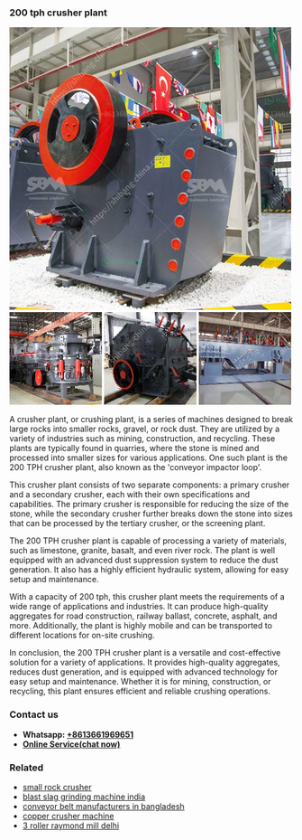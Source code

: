 <h3>200 tph crusher plant</h3><img src='1706767768.jpg' alt=''><p>A crusher plant, or crushing plant, is a series of machines designed to break large rocks into smaller rocks, gravel, or rock dust. They are utilized by a variety of industries such as mining, construction, and recycling. These plants are typically found in quarries, where the stone is mined and processed into smaller sizes for various applications. One such plant is the 200 TPH crusher plant, also known as the 'conveyor impactor loop'.</p><p>This crusher plant consists of two separate components: a primary crusher and a secondary crusher, each with their own specifications and capabilities. The primary crusher is responsible for reducing the size of the stone, while the secondary crusher further breaks down the stone into sizes that can be processed by the tertiary crusher, or the screening plant.</p><p>The 200 TPH crusher plant is capable of processing a variety of materials, such as limestone, granite, basalt, and even river rock. The plant is well equipped with an advanced dust suppression system to reduce the dust generation. It also has a highly efficient hydraulic system, allowing for easy setup and maintenance.</p><p>With a capacity of 200 tph, this crusher plant meets the requirements of a wide range of applications and industries. It can produce high-quality aggregates for road construction, railway ballast, concrete, asphalt, and more. Additionally, the plant is highly mobile and can be transported to different locations for on-site crushing.</p><p>In conclusion, the 200 TPH crusher plant is a versatile and cost-effective solution for a variety of applications. It provides high-quality aggregates, reduces dust generation, and is equipped with advanced technology for easy setup and maintenance. Whether it is for mining, construction, or recycling, this plant ensures efficient and reliable crushing operations.</p><h3>Contact us</h3><ul><li><strong>Whatsapp:&nbsp;<a href="https://wa.me/8613661969651">+8613661969651</a></strong></li><li><a href="https://swt.shibang-china.com/?git&amp;zhl&amp;200 tph crusher plant"><strong>Online Service(chat now)</strong></a></li></ul><h3>Related</h3><ul><li><a href='small rock crusher.md'>small rock crusher</a></li><li><a href='blast slag grinding machine india.md'>blast slag grinding machine india</a></li><li><a href='conveyor belt manufacturers in bangladesh.md'>conveyor belt manufacturers in bangladesh</a></li><li><a href='copper crusher machine.md'>copper crusher machine</a></li><li><a href='3 roller raymond mill delhi.md'>3 roller raymond mill delhi</a></li></ul>